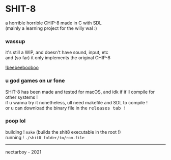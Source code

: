 # SHIT-8
a horrible horrible CHIP-8 made in C with SDL<br>
(mainly a learning project for the willy wal :)

### wassup
it's still a WIP, and doesn't have sound, input, etc<br>
and (so far) it only implements the original CHIP-8

[!beebeebooboo](https://github.com/nectarboy/SHIT-8/pics/ibm.png?raw=true)

### u god games on ur fone
SHIT-8 has been made and tested for macOS, and idk if it'll compile for other systems !<br>
if u wanna try it nonetheless, ull need makefile and SDL to compile !<br>
or u can download the binary file in the <kbd>releases<kbd> tab !

### poop lol
building ! `make` (builds the shit8 executable in the root !)<br>
running ! `./shit8 folder/to/rom.file`

---

nectarboy - 2021